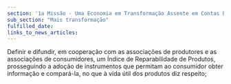 ```yaml
---
section: '1a Missão - Uma Economia em Transformação Assente em Contas Equilibradas'
sub_section: "Mais transformação"
fulfilled_date:
links_to_news_articles:
---
```


Definir e difundir, em cooperação com as associações de produtores e as associações de consumidores, um Índice de Reparabilidade de Produtos, prosseguindo a adoção de instrumentos que permitam ao consumidor obter informação e compará-la, no que à vida útil dos produtos diz respeito;
